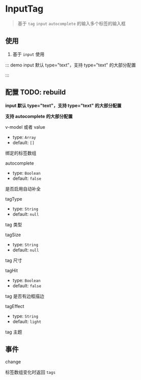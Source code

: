 # InputTag

> 基于 `tag` `input` `autocomplete` 的输入多个标签的输入框

## 使用

1. 基于 `input` 使用

::: demo input 默认 type="text"，支持 type="text" 的大部分配置

<template>
  <pro-input-tag
    v-model="inputTags"
    placeholder="请输入内容,点击空格按键"
    @change="handleTagsChange"
  />
</template>

<script>
export default {
  data() {
    return {
      inputTags: []
    }
  },
  methods: {
    handleTagsChange(tags) {
      console.log(tags)
    }
  }
}
</script>

:::

## 配置 TODO: rebuild

**input 默认 type="text"，支持 type="text" 的大部分配置**

**支持 autocomplete 的大部分配置**

v-model 或者 value

- type: `Array`
- default: `[]`

绑定的标签数组

autocomplete

- type: `Boolean`
- default: `false`

是否启用自动补全

tagType

- type: `String`
- default: `null`

tag 类型

tagSize

- type: `String`
- default: `null`

tag 尺寸

tagHit

- type: `Boolean`
- default: `false`

tag 是否有边框描边

tagEffect

- type: `String`
- default: `light`

tag 主题

## 事件

change

标签数组变化时返回 `tags`
